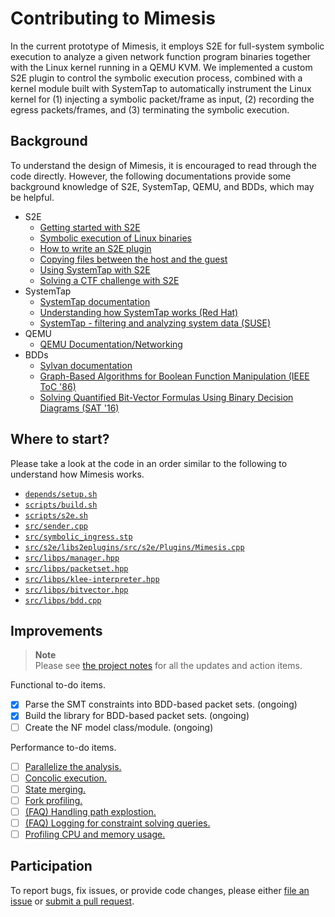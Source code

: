 # Contributing to Mimesis

In the current prototype of Mimesis, it employs S2E for full-system symbolic
execution to analyze a given network function program binaries together with the
Linux kernel running in a QEMU KVM. We implemented a custom S2E plugin to
control the symbolic execution process, combined with a kernel module built with
SystemTap to automatically instrument the Linux kernel for (1) injecting
a symbolic packet/frame as input, (2) recording the egress packets/frames, and
(3) terminating the symbolic execution.

## Background

To understand the design of Mimesis, it is encouraged to read through the code
directly. However, the following documentations provide some background
knowledge of S2E, SystemTap, QEMU, and BDDs, which may be helpful.

- S2E
    - [Getting started with S2E](https://s2e.systems/docs/s2e-env.html)
    - [Symbolic execution of Linux binaries](https://s2e.systems/docs/Tutorials/BasicLinuxSymbex/s2e.so.html)
    - [How to write an S2E plugin](https://s2e.systems/docs/Howtos/WritingPlugins.html)
    - [Copying files between the host and the guest](https://s2e.systems/docs/MovingFiles.html)
    - [Using SystemTap with S2E](https://s2e.systems/docs/Tutorials/SystemTap/index.html)
    - [Solving a CTF challenge with S2E](https://adrianherrera.github.io/posts/google-ctf-2016/)
- SystemTap
    - [SystemTap documentation](https://sourceware.org/systemtap/documentation.html)
    - [Understanding how SystemTap works (Red Hat)](https://access.redhat.com/documentation/en-us/red_hat_enterprise_linux/5/html/systemtap_beginners_guide/understanding-how-systemtap-works)
    - [SystemTap - filtering and analyzing system data (SUSE)](https://documentation.suse.com/sles/15-SP3/html/SLES-all/cha-tuning-systemtap.html)
- QEMU
    - [QEMU Documentation/Networking](https://wiki.qemu.org/Documentation/Networking)
- BDDs
    - [Sylvan documentation](https://trolando.github.io/sylvan/)
    - [Graph-Based Algorithms for Boolean Function Manipulation (IEEE ToC '86)](https://ieeexplore.ieee.org/document/1676819)
    - [Solving Quantified Bit-Vector Formulas Using Binary Decision Diagrams (SAT '16)](https://link.springer.com/chapter/10.1007/978-3-319-40970-2_17)

## Where to start?

Please take a look at the code in an order similar to the following to
understand how Mimesis works.

- [`depends/setup.sh`](depends/setup.sh)
- [`scripts/build.sh`](scripts/build.sh)
- [`scripts/s2e.sh`](scripts/s2e.sh)
- [`src/sender.cpp`](src/sender.cpp)
- [`src/symbolic_ingress.stp`](src/symbolic_ingress.stp)
- [`src/s2e/libs2eplugins/src/s2e/Plugins/Mimesis.cpp`](src/s2e/libs2eplugins/src/s2e/Plugins/Mimesis.cpp)
- [`src/libps/manager.hpp`](src/libps/manager.hpp)
- [`src/libps/packetset.hpp`](src/libps/packetset.hpp)
- [`src/libps/klee-interpreter.hpp`](src/libps/klee-interpreter.hpp)
- [`src/libps/bitvector.hpp`](src/libps/bitvector.hpp)
- [`src/libps/bdd.cpp`](src/libps/bdd.cpp)

## Improvements

> **Note**<br/>
> Please see [the project notes](https://docs.google.com/document/d/1DTFy8Y3sblX8h9iD1Tc2zBdvMxYGR0wcHf0uoIkLcK0/edit)
> for all the updates and action items.

Functional to-do items.

- [x] Parse the SMT constraints into BDD-based packet sets. (ongoing)
- [x] Build the library for BDD-based packet sets. (ongoing)
- [ ] Create the NF model class/module. (ongoing)

Performance to-do items.

- [ ] [Parallelize the analysis.](https://s2e.systems/docs/Howtos/Parallel.html)
- [ ] [Concolic execution.](https://s2e.systems/docs/Howtos/Concolic.html)
- [ ] [State merging.](https://s2e.systems/docs/StateMerging.html)
- [ ] [Fork profiling.](https://s2e.systems/docs/Tools/ForkProfiler.html)
- [ ] [(FAQ) Handling path explostion.](https://s2e.systems/docs/FAQ.html#how-do-i-deal-with-path-explosion)
- [ ] [(FAQ) Logging for constraint solving queries.](https://s2e.systems/docs/FAQ.html#how-much-time-is-the-constraint-solver-taking-to-solve-constraints)
- [ ] [Profiling CPU and memory usage.](https://s2e.systems/docs/Profiling/ProfilingS2E.html)

## Participation

To report bugs, fix issues, or provide code changes, please either
[file an issue](https://github.com/kyechou/mimesis/issues/new/choose) or
[submit a pull request](https://docs.github.com/en/get-started/exploring-projects-on-github/contributing-to-a-project).
